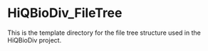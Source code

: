 # HiQBioDiv_FileTree
This is the template directory for the file tree structure used in the HiQBioDiv project.

